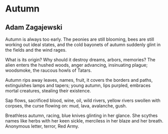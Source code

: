 # Autumn
## Adam Zagajewski
Autumn is always too early.
The peonies are still blooming, bees
are still working out ideal states,
and the cold bayonets of autumn
suddenly glint in the fields and the wind
rages.

What is its origin? Why should it destroy
dreams, arbors, memories?
The alien enters the hushed woods,
anger advancing, insinuating plague;
woodsmoke, the raucous howls
of Tatars.

Autumn rips away leaves, names,
fruit, it covers the borders and paths,
extinguishes lamps and tapers; young
autumn, lips purpled, embraces
mortal creatures, stealing
their existence.

Sap flows, sacrificed blood,
wine, oil, wild rivers,
yellow rivers swollen with corpses,
the curse flowing on: mud, lava, avalanche,
gush.

Breathless autumn, racing, blue
knives glinting in her glance.
She scythes names like herbs with her keen
sickle, merciless in her blaze
and her breath. Anonymous letter, terror,
Red Army.